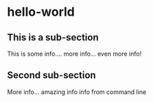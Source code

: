 # hello-world
## This is a sub-section
This is some info....
more info...
even more info!
## Second sub-section
More info...
amazing info
info from command line